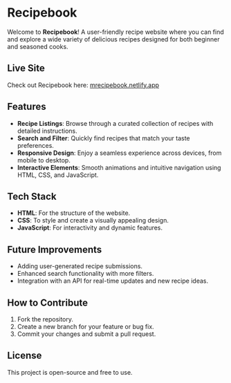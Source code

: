 <!DOCTYPE html>
<html>
<head>
</head>
<body>
    <h1>Recipebook</h1>
    <p>Welcome to <strong>Recipebook</strong>! A user-friendly recipe website where you can find and explore a wide variety of delicious recipes designed for both beginner and seasoned cooks.</p>
    <h2>Live Site</h2>
    <p>Check out Recipebook here: <a href="https://mrecipebook.netlify.app/">mrecipebook.netlify.app</a></p>
    <h2>Features</h2>
    <ul>
        <li><strong>Recipe Listings</strong>: Browse through a curated collection of recipes with detailed instructions.</li>
        <li><strong>Search and Filter</strong>: Quickly find recipes that match your taste preferences.</li>
        <li><strong>Responsive Design</strong>: Enjoy a seamless experience across devices, from mobile to desktop.</li>
        <li><strong>Interactive Elements</strong>: Smooth animations and intuitive navigation using HTML, CSS, and JavaScript.</li>
    </ul>
    <h2>Tech Stack</h2>
    <ul>
        <li><strong>HTML</strong>: For the structure of the website.</li>
        <li><strong>CSS</strong>: To style and create a visually appealing design.</li>
        <li><strong>JavaScript</strong>: For interactivity and dynamic features.</li>
    </ul>
    <h2>Future Improvements</h2>
    <ul>
        <li>Adding user-generated recipe submissions.</li>
        <li>Enhanced search functionality with more filters.</li>
        <li>Integration with an API for real-time updates and new recipe ideas.</li>
    </ul>
    <h2>How to Contribute</h2>
    <ol>
        <li>Fork the repository.</li>
        <li>Create a new branch for your feature or bug fix.</li>
        <li>Commit your changes and submit a pull request.</li>
    </ol>
    <h2>License</h2>
    <p>This project is open-source and free to use.</p>
</body>
</html>
